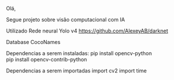 Olá,

Segue projeto sobre visão computacional com IA

Utilizado Rede neural Yolo v4
https://github.com/AlexeyAB/darknet

Database CocoNames

Dependencias a serem instaladas:
pip install opencv-python   
pip install opencv-contrib-python

Dependencias a serem importadas
import cv2
import time
